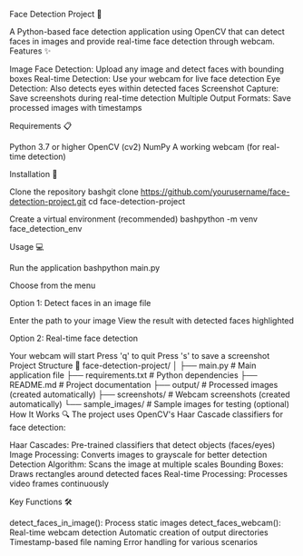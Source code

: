 Face Detection Project 🎯

A Python-based face detection application using OpenCV that can detect faces in images and provide real-time face detection through webcam.
Features ✨

Image Face Detection: Upload any image and detect faces with bounding boxes
Real-time Detection: Use your webcam for live face detection
Eye Detection: Also detects eyes within detected faces
Screenshot Capture: Save screenshots during real-time detection
Multiple Output Formats: Save processed images with timestamps

Requirements 📋

Python 3.7 or higher
OpenCV (cv2)
NumPy
A working webcam (for real-time detection)

Installation 🚀

Clone the repository
bashgit clone https://github.com/yourusername/face-detection-project.git
cd face-detection-project

Create a virtual environment (recommended)
bashpython -m venv face_detection_env


Usage 💻

Run the application
bashpython main.py

Choose from the menu

Option 1: Detect faces in an image file

Enter the path to your image
View the result with detected faces highlighted


Option 2: Real-time face detection

Your webcam will start
Press 'q' to quit
Press 's' to save a screenshot
Project Structure 📁
face-detection-project/
│
├── main.py              # Main application file
├── requirements.txt     # Python dependencies
├── README.md           # Project documentation
├── output/             # Processed images (created automatically)
├── screenshots/        # Webcam screenshots (created automatically)
└── sample_images/      # Sample images for testing (optional)
How It Works 🔍
The project uses OpenCV's Haar Cascade classifiers for face detection:

Haar Cascades: Pre-trained classifiers that detect objects (faces/eyes)
Image Processing: Converts images to grayscale for better detection
Detection Algorithm: Scans the image at multiple scales
Bounding Boxes: Draws rectangles around detected faces
Real-time Processing: Processes video frames continuously

Key Functions 🛠️

detect_faces_in_image(): Process static images
detect_faces_webcam(): Real-time webcam detection
Automatic creation of output directories
Timestamp-based file naming
Error handling for various scenarios

